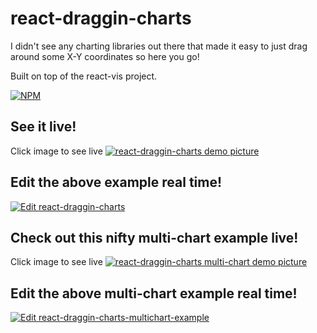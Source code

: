 # react-draggin-charts

I didn't see any charting libraries out there that made it easy to just drag around some X-Y coordinates so here you go!

Built on top of the react-vis project.

[![NPM][nodei-image]][nodei-url]

## See it live!

Click image to see live
<a href="https://qxz2wx28kj.codesandbox.io/">
  <img alt="react-draggin-charts demo picture" src="https://user-images.githubusercontent.com/7177292/49692733-aed48c80-fb2f-11e8-80e1-018462a51991.jpg">
</a>

## Edit the above example real time!

<a href="https://codesandbox.io/s/qxz2wx28kj">
  <img alt="Edit react-draggin-charts" src="https://codesandbox.io/static/img/play-codesandbox.svg">
</a>

## Check out this nifty multi-chart example live!

Click image to see live
<a href="https://k3qjk8o5q5.codesandbox.io/">
  <img alt="react-draggin-charts multi-chart demo picture" src="https://user-images.githubusercontent.com/7177292/49703713-7dfb6280-fbd6-11e8-8cbe-1cca9bdfb8b4.jpg">
</a>

## Edit the above multi-chart example real time!

<a href="https://codesandbox.io/s/k3qjk8o5q5">
  <img alt="Edit react-draggin-charts-multichart-example" src="https://codesandbox.io/static/img/play-codesandbox.svg">
</a>

[nodei-image]: https://nodei.co/npm/react-draggin-charts.png?downloads=true&downloadRank=true&stars=true
[nodei-url]: https://www.npmjs.com/package/react-draggin-charts
